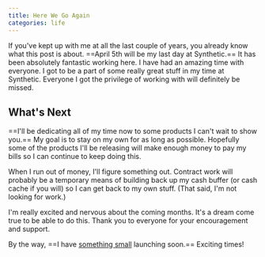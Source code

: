 ```yaml
---
title: Here We Go Again
categories: life
---
```


If you've kept up with me at all the last couple of years, you already know what this post is about. ==April 5th will be my last day at Synthetic.== It has been absolutely fantastic working here. I have had an amazing time with everyone. I got to be a part of some really great stuff in my time at Synthetic. Everyone I got the privilege of working with will definitely be missed.

## What's Next

==I'll be dedicating all of my time now to some products I can't wait to show you.== My goal is to stay on my own for as long as possible. Hopefully some of the products I'll be releasing will make enough money to pay my bills so I can continue to keep doing this.

When I run out of money, I'll figure something out. Contract work will probably be a temporary means of building back up my cash buffer (or cash cache if you will) so I can get back to my own stuff. (That said, I'm not looking for work.)

I'm really excited and nervous about the coming months. It's a dream come true to be able to do this. Thank you to everyone for your encouragement and support.

By the way, ==I have [something small](http://useshares.com) launching soon.== Exciting times!
